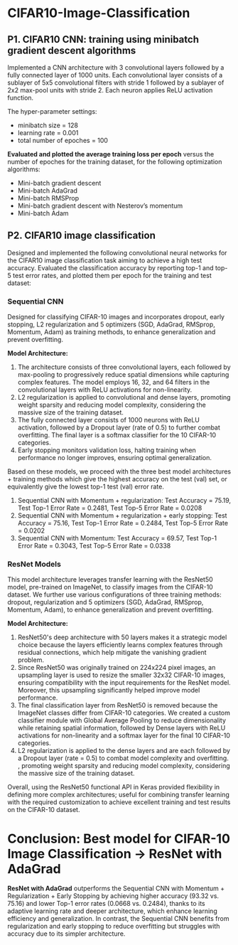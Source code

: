 # CIFAR10-Image-Classification

## P1. CIFAR10 CNN: training using minibatch gradient descent algorithms

Implemented a CNN architecture with 3 convolutional layers followed by a fully connected layer of 1000 units. Each convolutional layer consists of a sublayer of 5x5 convolutional filters with stride 1 followed by a sublayer of 2x2 max-pool units with stride 2. Each neuron applies ReLU activation function.

The hyper-parameter settings:
- minibatch size = 128 
- learning rate = 0.001
- total number of epoches = 100

**Evaluated and plotted the average training loss per epoch** versus the number of epoches for the training dataset, for the following optimization algorithms:
- Mini-batch gradient descent
- Mini-batch AdaGrad
- Mini-batch RMSProp
- Mini-batch gradient descent with Nesterov’s momentum
- Mini-batch Adam

## P2. CIFAR10 image classification

Designed and implemented the following convolutional neural networks for the CIFAR10 image classification task aiming to achieve a high test accuracy. Evaluated the classification accuracy by reporting top-1 and top-5 test error rates, and plotted them per epoch for the training and test dataset:

### Sequential CNN
Designed for classifying CIFAR-10 images and incorporates dropout, early stopping, L2 regularization and 5 optimizers (SGD, AdaGrad, RMSprop, Momentum, Adam) as training methods, to enhance generalization and prevent overfitting.

**Model Architecture:**
1. The architecture consists of three convolutional layers, each followed by max-pooling to progressively reduce spatial dimensions while capturing complex features. The model employs 16, 32, and 64 filters in the convolutional layers with ReLU activations for non-linearity.
2. L2 regularization is applied to convolutional and dense layers, promoting weight sparsity and reducing model complexity, considering the massive size of the training dataset.
3. The fully connected layer consists of 1000 neurons with ReLU activation, followed by a Dropout layer (rate of 0.5) to further combat overfitting. The final layer is a softmax classifier for the 10 CIFAR-10 categories.
4. Early stopping monitors validation loss, halting training when performance no longer improves, ensuring optimal generalization.

Based on these models, we proceed with the three best model architectures + training methods which give the highest accuracy on the test (val) set, or equivalently give the lowest top-1 test (val) error rate.
1. Sequential CNN with Momentum + regularization: Test Accuracy = 75.19, Test Top-1 Error Rate = 0.2481, Test Top-5 Error Rate = 0.0208
2. Sequential CNN with Momentum + regularization + early stopping: Test Accuracy = 75.16, Test Top-1 Error Rate = 0.2484, Test Top-5 Error Rate = 0.0202
3. Sequential CNN with Momentum: Test Accuracy = 69.57, Test Top-1 Error Rate = 0.3043, Test Top-5 Error Rate = 0.0338

### ResNet Models
This model architecture leverages transfer learning with the ResNet50 model, pre-trained on ImageNet, to classify images from the CIFAR-10 dataset. We further use various configurations of three training methods: dropout, regularization and 5 optimizers (SGD, AdaGrad, RMSprop, Momentum, Adam), to enhance generalization and prevent overfitting.

**Model Architecture:**
1. ResNet50's deep architecture with 50 layers makes it a strategic model choice because the layers efficiently learns complex features through residual connections, which help mitigate the vanishing gradient problem.
2. Since ResNet50 was originally trained on 224x224 pixel images, an upsampling layer is used to resize the smaller 32x32 CIFAR-10 images, ensuring compatibility with the input requirements for the ResNet model. Moreover, this upsampling significantly helped improve model performance.
3. The final classification layer from ResNet50 is removed because the ImageNet classes differ from CIFAR-10 categories. We created a custom classifier module with Global Average Pooling to reduce dimensionality while retaining spatial information, followed by Dense layers with ReLU activations for non-linearity and a softmax layer for the final 10 CIFAR-10 categories.
4. L2 regularization is applied to the dense layers and are each followed by a Dropout layer (rate = 0.5) to combat model complexity and overfitting. , promoting weight sparsity and reducing model complexity, considering the massive size of the training dataset.

Overall, using the ResNet50 functional API in Keras provided flexibility in defining more complex architectures; useful for combining transfer learning with the required customization to achieve excellent training and test results on the CIFAR-10 dataset.


# Conclusion: Best model for CIFAR-10 Image Classification -> ResNet with AdaGrad
**ResNet with AdaGrad** outperforms the Sequential CNN with Momentum + Regularization + Early Stopping by achieving higher accuracy (93.32 vs. 75.16) and lower Top-1 error rates (0.0668 vs. 0.2484), thanks to its adaptive learning rate and deeper architecture, which enhance learning efficiency and generalization. In contrast, the Sequential CNN benefits from regularization and early stopping to reduce overfitting but struggles with accuracy due to its simpler architecture.
